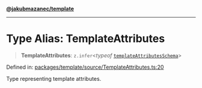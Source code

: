[**@jakubmazanec/template**](../README.md)

---

# Type Alias: TemplateAttributes

> **TemplateAttributes**: `z.infer`\<_typeof_
> [`templateAttributesSchema`](../variables/templateAttributesSchema.md)\>

Defined in:
[packages/template/source/TemplateAttributes.ts:20](https://github.com/jakubmazanec/tools/blob/412167e80a7675933e43d5220a19d05130301e2d/packages/template/source/TemplateAttributes.ts#L20)

Type representing template attributes.
